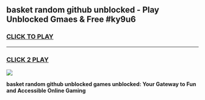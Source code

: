 
## basket random github unblocked - Play Unblocked Gmaes & Free #ky9u6
<h3>
<a href="https://news.freeplayer.one?title=basket_random_github_unblocked&ref=03M">CLICK TO PLAY</a></h3>
<hr>

<h3>
<a href="https://news.freeplayer.one?title=basket_random_github_unblocked&ref=03M">CLICK 2 PLAY</a>
  
</h3>

<a href="https://news.freeplayer.one?title=basket_random_github_unblocked&ref=03M"><img src="https://clearcache.store/games.png"></a>


**basket random github unblocked games unblocked: Your Gateway to Fun and Accessible Online Gaming**
